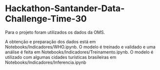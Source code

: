# Hackathon-Santander-Data-Challenge-Time-30

Para o projeto foram utilizados os dados da OMS.

A obtenção e preparação dos dados está em Notebooks/Indicadores/WHO.ipynb. O modelo é treinado e validado e uma análise é feita em Notebooks/Indicadores/Treinamento.ipynb. O modelo é utilizado com algumas cidades turísticas brasileiras em Notebooks/Indicadores/Inferencia.ipynb
